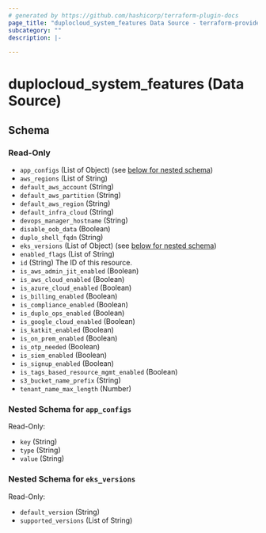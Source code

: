 ```yaml
---
# generated by https://github.com/hashicorp/terraform-plugin-docs
page_title: "duplocloud_system_features Data Source - terraform-provider-duplocloud"
subcategory: ""
description: |-
  
---
```


# duplocloud_system_features (Data Source)





<!-- schema generated by tfplugindocs -->
## Schema

### Read-Only

- `app_configs` (List of Object) (see [below for nested schema](#nestedatt--app_configs))
- `aws_regions` (List of String)
- `default_aws_account` (String)
- `default_aws_partition` (String)
- `default_aws_region` (String)
- `default_infra_cloud` (String)
- `devops_manager_hostname` (String)
- `disable_oob_data` (Boolean)
- `duplo_shell_fqdn` (String)
- `eks_versions` (List of Object) (see [below for nested schema](#nestedatt--eks_versions))
- `enabled_flags` (List of String)
- `id` (String) The ID of this resource.
- `is_aws_admin_jit_enabled` (Boolean)
- `is_aws_cloud_enabled` (Boolean)
- `is_azure_cloud_enabled` (Boolean)
- `is_billing_enabled` (Boolean)
- `is_compliance_enabled` (Boolean)
- `is_duplo_ops_enabled` (Boolean)
- `is_google_cloud_enabled` (Boolean)
- `is_katkit_enabled` (Boolean)
- `is_on_prem_enabled` (Boolean)
- `is_otp_needed` (Boolean)
- `is_siem_enabled` (Boolean)
- `is_signup_enabled` (Boolean)
- `is_tags_based_resource_mgmt_enabled` (Boolean)
- `s3_bucket_name_prefix` (String)
- `tenant_name_max_length` (Number)

<a id="nestedatt--app_configs"></a>
### Nested Schema for `app_configs`

Read-Only:

- `key` (String)
- `type` (String)
- `value` (String)


<a id="nestedatt--eks_versions"></a>
### Nested Schema for `eks_versions`

Read-Only:

- `default_version` (String)
- `supported_versions` (List of String)
